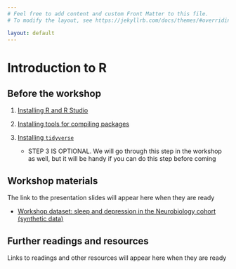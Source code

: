 ```yaml
---
# Feel free to add content and custom Front Matter to this file.
# To modify the layout, see https://jekyllrb.com/docs/themes/#overriding-theme-defaults

layout: default
---
```

# Introduction to R

## Before the workshop

1. [Installing R and R Studio](https://tim9800.github.io/r_workshop_2024/installation.html)
2. [Installing tools for compiling packages](https://tim9800.github.io/r_workshop_2024/compilation.html)
3. [Installing `tidyverse`](https://tim9800.github.io/r_workshop_2024/tidyverse.html)

	* STEP 3 IS OPTIONAL. We will go through this step in the workshop as well, but it will be handy if you can do this step before coming

## Workshop materials

The link to the presentation slides will appear here when they are ready

* [Workshop dataset: sleep and depression in the Neurobiology cohort (synthetic data)](https://tim9800.github.io/r_workshop_2024/data/neurobio_synthetic.csv)

## Further readings and resources

Links to readings and other resources will appear here when they are ready

[//]: #

